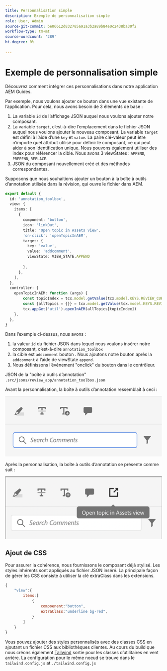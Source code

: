 ```yaml
---
title: Personnalisation simple
description: Exemple de personnalisation simple
role: User, Admin
source-git-commit: be06612d832785a91a3b2a89b84e0c2438ba30f2
workflow-type: tm+mt
source-wordcount: '289'
ht-degree: 0%

---
```



# Exemple de personnalisation simple

Découvrez comment intégrer ces personnalisations dans notre application AEM Guides.

Par exemple, nous voulons ajouter ce bouton dans une vue existante de l’application.
Pour cela, nous avons besoin de 3 éléments de base :

1. La variable `id` de l’affichage JSON auquel nous voulons ajouter notre composant.
2. La variable `target`, c’est-à-dire l’emplacement dans le fichier JSON auquel nous voulons ajouter le nouveau composant. La variable `target` est défini à l’aide d’une `key` et `value`. La paire clé-valeur peut être n’importe quel attribut utilisé pour définir le composant, ce qui peut aider à son identification unique.
Nous pouvons également utiliser des index pour référencer la cible.
Nous avons 3 viewStates :  `APPEND`, `PREPEND`, `REPLACE`.
3. JSON du composant nouvellement créé et des méthodes correspondantes.

Supposons que nous souhaitions ajouter un bouton à la boîte à outils d’annotation utilisée dans la révision, qui ouvre le fichier dans AEM.

```typescript
export default {
  id: 'annotation_toolbox', 
  view: {
    items: [
      {
        component: 'button',
        icon: 'linkOut',
        title: 'Open topic in Assets view',
        'on-click': 'openTopicInAEM',
        target: {
          key: 'value',
          value: 'addcomment',
          viewState: VIEW_STATE.APPEND

        },
      },
    ],
  },
  controller: {
    openTopicInAEM: function (args) {
        const topicIndex = tcx.model.getValue(tcx.model.KEYS.REVIEW_CURR_TOPIC)
        const {allTopics = {}} = tcx.model.getValue(tcx.model.KEYS.REVIEW_DATA) || {}
        tcx.appGet('util').openInAEM(allTopics[topicIndex])
    },
  },
}
```

Dans l’exemple ci-dessus, nous avons :

1. la valeur `id` du fichier JSON dans lequel nous voulons insérer notre composant, c’est-à-dire `annotation_toolbox`
2. la cible est `addcomment` bouton . Nous ajoutons notre bouton après la `addcomment` à l’aide de viewState `append`.
3. Nous définissons l’événement &quot;onclick&quot; du bouton dans le contrôleur.

JSON de la &quot;boîte à outils d’annotation&quot;  `.src/jsons/review_app/annotation_toolbox.json`

Avant la personnalisation, la boîte à outils d’annotation ressemblait à ceci :

![annotation-toolbox](imgs/annotation_toolbox.png "Boîte à outils d’annotation")

Après la personnalisation, la boîte à outils d’annotation se présente comme suit :

![customized-annotation-toolbox](imgs/customised_annotation_toolbox.png "Boîte à outils d’annotation personnalisée")

## Ajout de CSS

Pour assurer la cohérence, nous fournissons le composant déjà stylisé. Les styles inhérents sont appliqués au fichier JSON inséré. La principale façon de gérer les CSS consiste à utiliser la clé extraClass dans les extensions.

```js
{    
    "view":{
        items:[
            {
                compoenent:"button",
                extraClass:"underline bg-red",
            }
        ]
    }
}
```

Vous pouvez ajouter des styles personnalisés avec des classes CSS en ajoutant un fichier CSS aux bibliothèques clientes. Au cours du build que nous créons également [Tailwind](https://tailwindcss.com/docs/utility-first) sortie pour les classes d’utilitaires en vent arrière. La configuration pour le même noeud se trouve dans le `tailwind.config.js` at `./tailwind.config.js`
